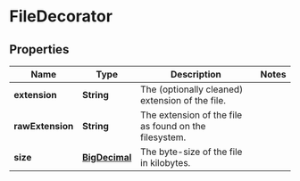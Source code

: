 
# FileDecorator

## Properties
Name | Type | Description | Notes
------------ | ------------- | ------------- | -------------
**extension** | **String** | The (optionally cleaned) extension of the file. | 
**rawExtension** | **String** | The extension of the file as found on the filesystem. | 
**size** | [**BigDecimal**](BigDecimal.md) | The byte-size of the file in kilobytes. | 



